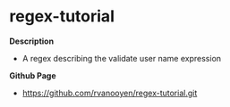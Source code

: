 # regex-tutorial

**Description**

* A regex describing the validate user name expression

**Github Page**

* https://github.com/rvanooyen/regex-tutorial.git
